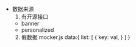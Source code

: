 - 数据来源
  1. 有开源接口
    - banner
    - personalized
  2. 假数据  mocker.js
    data:{
      list: [
        {
          key: val,
        }
      ]
    }